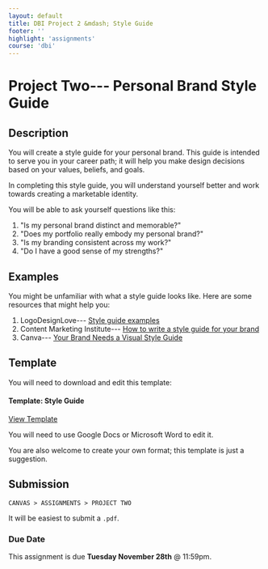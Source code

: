 ```yaml
---
layout: default
title: DBI Project 2 &mdash; Style Guide
footer: ''
highlight: 'assignments'
course: 'dbi'
---
```

# Project Two--- Personal Brand Style Guide
## Description
You will create a style guide for your personal brand. This guide is intended to serve you in your career path; it will help you make design decisions based on your values, beliefs, and goals.

In completing this style guide, you will understand yourself better and work towards creating a marketable identity.

You will be able to ask yourself questions like this:

1. "Is my personal brand distinct and memorable?"
2. "Does my portfolio really embody my personal brand?"
3. "Is my branding consistent across my work?"
4. "Do I have a good sense of my strengths?"

## Examples
You might be unfamiliar with what a style guide looks like. Here are some resources that might help you:

1. LogoDesignLove--- [Style guide examples](https://www.logodesignlove.com/brand-identity-style-guides)
2. Content Marketing Institute--- [ How to write a style guide for your brand](http://contentmarketinginstitute.com/2017/05/write-style-guide-brand/)
3. Canva--- [Your Brand Needs a Visual Style Guide](https://designschool.canva.com/blog/your-brand-needs-a-visual-style-guide/)

## Template
You will need to download and edit this template:

 <div class="card-block">
    <h4 class="card-title">Template: Style Guide</h4>
    <div class="spacer-1rem"></div>
    <a href="https://docs.google.com/document/d/1l0aEOJvCOKgQgmD0NOaZQKguAmVkZHaYTxn5QcWw0no/edit#heading=h.eqvdmor3lu81
" class="btn btn-primary" target="_blank">View Template</a>
  </div>


You will need to use Google Docs or Microsoft Word to edit it.

You are also welcome to create your own format; this template is just a suggestion.

## Submission
`CANVAS > ASSIGNMENTS > PROJECT TWO`

It will be easiest to submit a `.pdf`.

### Due Date
This assignment is due __Tuesday November 28th__ @ 11:59pm.